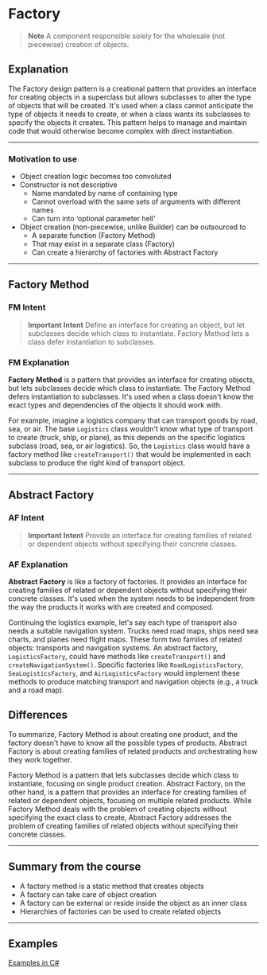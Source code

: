 # Factory

> **Note**
> A component responsible solely for the wholesale (not piecewise) creation of objects.

## Explanation

The Factory design pattern is a creational pattern that provides an interface for creating objects in a superclass but allows subclasses to alter the type of objects that will be created. It's used when a class cannot anticipate the type of objects it needs to create, or when a class wants its subclasses to specify the objects it creates. This pattern helps to manage and maintain code that would otherwise become complex with direct instantiation.

---

### Motivation to use

- Object creation logic becomes too convoluted
- Constructor is not descriptive
  - Name mandated by name of containing type
  - Cannot overload with the same sets of arguments with different names
  - Can turn into ‘optional parameter hell’
- Object creation (non-piecewise, unlike Builder) can be outsourced to
  - A separate function (Factory Method)
  - That may exist in a separate class (Factory)
  - Can create a hierarchy of factories with Abstract Factory

---

## Factory Method

### FM Intent

> **Important**
> **Intent**
> Define an interface for creating an object, but let subclasses decide which class to instantiate. Factory Method lets a class defer instantiation to subclasses.

### FM Explanation

**Factory Method** is a pattern that provides an interface for creating objects, but lets subclasses decide which class to instantiate. The Factory Method defers instantiation to subclasses. It's used when a class doesn't know the exact types and dependencies of the objects it should work with.

For example, imagine a logistics company that can transport goods by road, sea, or air. The base `Logistics` class wouldn't know what type of transport to create (truck, ship, or plane), as this depends on the specific logistics subclass (road, sea, or air logistics). So, the `Logistics` class would have a factory method like `createTransport()` that would be implemented in each subclass to produce the right kind of transport object.

---

## Abstract Factory

### AF Intent

> **Important**
> **Intent**
> Provide an interface for creating families of related or dependent objects without specifying their concrete classes.

### AF Explanation

**Abstract Factory** is like a factory of factories. It provides an interface for creating families of related or dependent objects without specifying their concrete classes. It's used when the system needs to be independent from the way the products it works with are created and composed.

Continuing the logistics example, let's say each type of transport also needs a suitable navigation system. Trucks need road maps, ships need sea charts, and planes need flight maps. These form two families of related objects: transports and navigation systems. An abstract factory, `LogisticsFactory`, could have methods like `createTransport()` and `createNavigationSystem()`. Specific factories like `RoadLogisticsFactory`, `SeaLogisticsFactory`, and `AirLogisticsFactory` would implement these methods to produce matching transport and navigation objects (e.g., a truck and a road map).

## Differences

To summarize, Factory Method is about creating one product, and the factory doesn't have to know all the possible types of products. Abstract Factory is about creating families of related products and orchestrating how they work together.

Factory Method is a pattern that lets subclasses decide which class to instantiate, focusing on single product creation. Abstract Factory, on the other hand, is a pattern that provides an interface for creating families of related or dependent objects, focusing on multiple related products. While Factory Method deals with the problem of creating objects without specifying the exact class to create, Abstract Factory addresses the problem of creating families of related objects without specifying their concrete classes.

---

## Summary from the course

- A factory method is a static method that creates objects
- A factory can take care of object creation
- A factory can be external or reside inside the object as an inner class
- Hierarchies of factories can be used to create related objects

---

## Examples

[Examples in C#](FactoryExamples/ExamplesInCS.md)
